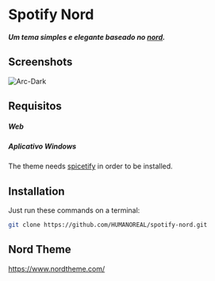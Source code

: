 # Spotify Nord
##### Um tema simples e elegante baseado no [nord](https://www.nordtheme.com/).

## Screenshots

![Arc-Dark]()

## Requisitos

##### Web

##### Aplicativo Windows
The theme needs [spicetify](https://github.com/khanhas/spicetify-cli) in order to be installed.

## Installation

Just run these commands on a terminal:

```bash
git clone https://github.com/HUMANOREAL/spotify-nord.git
```

## Nord Theme

https://www.nordtheme.com/
